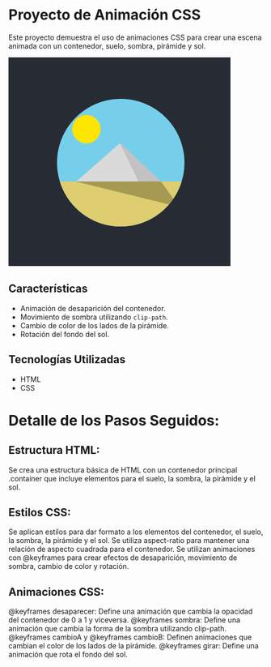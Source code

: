 # Proyecto de Animación CSS

Este proyecto demuestra el uso de animaciones CSS para crear una escena animada con un contenedor, suelo, sombra, pirámide y sol.

![Texto alternativo](piramide.png)

## Características

- Animación de desaparición del contenedor.
- Movimiento de sombra utilizando `clip-path`.
- Cambio de color de los lados de la pirámide.
- Rotación del fondo del sol.

## Tecnologías Utilizadas

- HTML
- CSS

# Detalle de los Pasos Seguidos:

## Estructura HTML:

Se crea una estructura básica de HTML con un contenedor principal .container que incluye elementos para el suelo, la sombra, la pirámide y el sol.

## Estilos CSS:

Se aplican estilos para dar formato a los elementos del contenedor, el suelo, la sombra, la pirámide y el sol.
Se utiliza aspect-ratio para mantener una relación de aspecto cuadrada para el contenedor.
Se utilizan animaciones con @keyframes para crear efectos de desaparición, movimiento de sombra, cambio de color y rotación.

## Animaciones CSS:

@keyframes desaparecer: Define una animación que cambia la opacidad del contenedor de 0 a 1 y viceversa.
@keyframes sombra: Define una animación que cambia la forma de la sombra utilizando clip-path.
@keyframes cambioA y @keyframes cambioB: Definen animaciones que cambian el color de los lados de la pirámide.
@keyframes girar: Define una animación que rota el fondo del sol.
